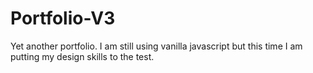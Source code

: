 # Portfolio-V3
Yet another portfolio. I am still using vanilla javascript but this time I am putting my design skills to the test.
